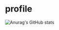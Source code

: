 # profile

![Anurag's GitHub stats](https://github-readme-stats.vercel.app/api?username=Emelit0&theme=shadow_green_icons=true)
